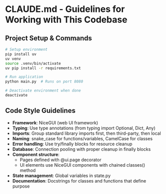 # CLAUDE.md - Guidelines for Working with This Codebase

## Project Setup & Commands
```bash
# Setup environment
pip install uv
uv venv
source .venv/bin/activate
uv pip install -r requirements.txt

# Run application
python main.py  # Runs on port 8080

# Deactivate environment when done
deactivate
```

## Code Style Guidelines
- **Framework**: NiceGUI (web UI framework)
- **Typing**: Use type annotations (from typing import Optional, Dict, Any)
- **Imports**: Group standard library imports first, then third-party, then local
- **Naming**: snake_case for functions/variables, CamelCase for classes
- **Error handling**: Use try/finally blocks for resource cleanup
- **Database**: Connection pooling with proper cleanup in finally blocks
- **Component structure**: 
  - Pages defined with @ui.page decorator
  - UI elements use NiceGUI components with chained classes() method
- **State management**: Global variables in state.py
- **Documentation**: Docstrings for classes and functions that define purpose
